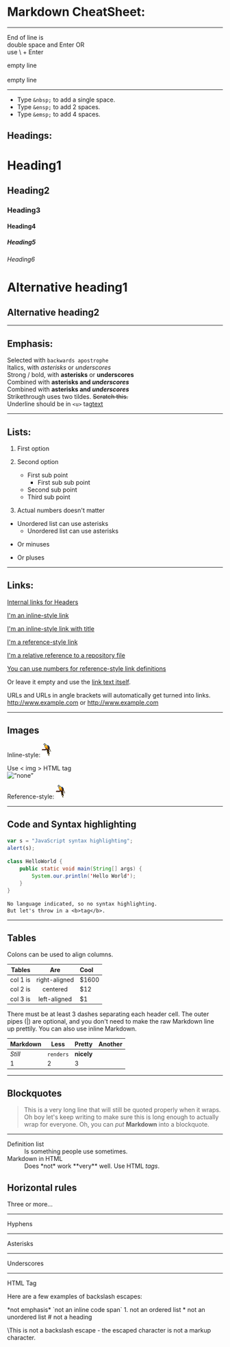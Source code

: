 # Markdown CheatSheet:
<hr>

End of line is  
double space and Enter OR\
use \ + Enter

empty line
<br/>
<br/>
empty line
<hr>

+ Type `&nbsp;` to add a single space.
+ Type `&ensp;` to add 2 spaces.
+ Type `&emsp;` to add 4 spaces.

## Headings:

# Heading1

## Heading2

### Heading3

#### Heading4

##### Heading5

###### Heading6

Alternative heading1
=====

Alternative heading2
------  
<hr>

## Emphasis:

Selected with `backwards apostrophe`\
Italics, with *asterisks* or _underscores_\
Strong / bold, with **asterisks** or __underscores__\
Combined with **asterisks and _underscores_**\
Combined with __asterisks and _underscores___\
Strikethrough uses two tildes. ~~Scratch this.~~\
Underline should be in `<u>` tag<u>text</u>
<hr>

## Lists:

1. First option
2. Second option
    * First sub point
        * First sub sub point
    * Second sub point

    + Third sub point
3. Actual numbers doesn't matter

* Unordered list can use asterisks
    * Unordered list can use asterisks

- Or minuses

+ Or pluses

<hr>

## Links:

[Internal links for Headers](#markdown-cheatsheet)

[comment]: <> (doesnt work in IntellijIdea for now)

[I'm an inline-style link](https://www.google.com)

[I'm an inline-style link with title](https://www.google.com "Google's Homepage")

[I'm a reference-style link][Arbitrary case-insensitive reference text]

[I'm a relative reference to a repository file](ImportantInfo.txt)

[You can use numbers for reference-style link definitions][1]

Or leave it empty and use the [link text itself].

URLs and URLs in angle brackets will automatically get turned into links.
http://www.example.com or <http://www.example.com>

[arbitrary case-insensitive reference text]: https://www.google.com

[1]: https://www.google.com

[link text itself]: https://www.google.com
<hr>

## Images

Inline-style:
![alt text](../10_HTML_CSS_simpleJS/zAssets/images/animals/favicon.png)

Use < img > HTML tag\
<img src="https://images.unsplash.com/photo-1611915387288-fd8d2f5f928b?ixlib=rb-4.0.3&ixid=MnwxMjA3fDB8MHxleHBsb3JlLWZlZWR8Mnx8fGVufDB8fHx8&w=1000&q=80" alt= “none” width="100" height="">

Reference-style:
![alt text][logo]

[logo]: ../10_HTML_CSS_simpleJS/zAssets/images/animals/favicon.png
<hr>

## Code and Syntax highlighting

```javascript
var s = "JavaScript syntax highlighting";
alert(s);
```

```java
class HelloWorld {
    public static void main(String[] args) {
        System.our.println('Hello World');
    }
}
```

```
No language indicated, so no syntax highlighting. 
But let's throw in a <b>tag</b>.
```

<hr>

## Tables

Colons can be used to align columns.

| Tables        | Are           | Cool  |
| -------------: |:-------------:| :-----|
| col 1 is      | right-aligned | $1600 |
| col 2 is      | centered      |   $12 |
| col 3 is      | left-aligned  |    $1 |

There must be at least 3 dashes separating each header cell. The outer pipes (|) are optional, and you don't need to make the raw
Markdown line up prettily. You can also use inline Markdown.

Markdown | Less | Pretty | Another
--- | --- | --- | ---
*Still* | `renders` | **nicely**
1 | 2 | 3

<hr>

## Blockquotes

> This is a very long line that will still be quoted properly when it wraps. Oh boy let's keep writing to make sure this is long enough to actually wrap for everyone. Oh, you can *put* **Markdown** into a blockquote.
<hr>

<dl>
  <dt>Definition list</dt>
  <dd>Is something people use sometimes.</dd>

  <dt>Markdown in HTML</dt>
  <dd>Does *not* work **very** well. Use HTML <em>tags</em>.</dd>
</dl>

## Horizontal rules

Three or more...

---
Hyphens
***
Asterisks
___
Underscores
<hr>
HTML Tag


Here are a few examples of backslash escapes:

\*not emphasis*
\`not an inline code span`
1\. not an ordered list \* not an unordered list \# not a heading

\This is not a backslash escape - the escaped character is not a markup character.






















































































































































































































